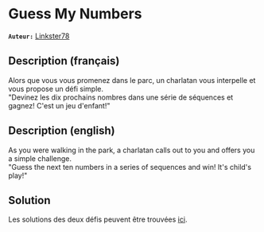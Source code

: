 # Guess My Numbers

**`Auteur:`** [Linkster78](https://github.com/Linkster78)

## Description (français)

Alors que vous vous promenez dans le parc, un charlatan vous interpelle et vous propose un défi simple.<br>
"Devinez les dix prochains nombres dans une série de séquences et gagnez! C'est un jeu d'enfant!"

## Description (english)

As you were walking in the park, a charlatan calls out to you and offers you a simple challenge.<br>
"Guess the next ten numbers in a series of sequences and win! It's child's play!"

## Solution

Les solutions des deux défis peuvent être trouvées [ici](solution/).